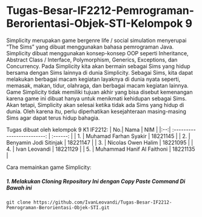 # Tugas-Besar-IF2212-Pemrograman-Berorientasi-Objek-STI-Kelompok 9

Simplicity merupakan game bergenre life / social simulation menyerupai “The Sims” yang dibuat menggunakan bahasa pemrograman Java. Simplicity dibuat menggunakan konsep-konsep OOP seperti Inheritance, Abstract Class / Interface, Polymorphism, Generics, Exceptions, dan Concurrency. Pada Simplicity kita akan bermain sebagai Sims yang hidup bersama dengan Sims lainnya di dunia Simplicity. Sebagai Sims, kita dapat melakukan berbagai macam kegiatan layaknya di dunia nyata seperti, memasak, makan, tidur, olahraga, dan berbagai macam kegiatan lainnya. Game Simplicity tidak memiliki tujuan akhir yang bisa disebut kemenangan karena game ini dibuat hanya untuk menikmati kehidupan sebagai Sims. Akan tetapi, Simplicity akan selesai ketika tidak ada Sims yang hidup di dunia. Oleh karena itu, perlu diperhatikan kesejahteraan masing-masing Sims agar dapat terus hidup bahagia. 

Tugas dibuat oleh kelompok 9 K1 IF2212: 
| No.| Nama                        |  NIM     | 
|:--:| :-------------------------: | :------: |
| 1. | Muhamad Farhan Syakir       | 18221145 |
| 2. | Benyamin Jodi Sitinjak      | 18221147 |
| 3. | Nicolas Owen Halim          | 18221095 |
| 4. | Ivan Leovandi               | 18221129 | 
| 5. | Muhammad Hanif Al Faithoni  | 18221135 |

Cara memainkan game Simplicity: 
##### 1. Melakukan Cloning Repository Ini dengan Copy Paste Command Di Bawah ini
```
git clone https://github.com/IvanLeovandi/Tugas-Besar-IF2212-Pemrograman-Berorientasi-Objek-STI.git
```
